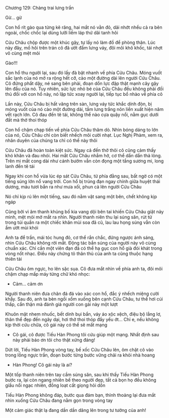 




Chương 129: Chàng trai lưng trần

Gừ... gừ

Con hổ rít gào qua từng kẽ răng, hai mắt nó vằn đỏ, dãi nhớt nhểu cả ra bên ngoài, chốc chốc lại dùng lưỡi liếm láp thứ dãi tanh hôi

Cửu Châu chộp được một khúc gậy, tự lấy nó làm đồ để phòng thân. Lúc này đây, mồ hôi trên trán cô đã ướt đầm lưng váy, đôi môi khô khốc, tái nhợt vô cùng mệt mỏi

Gào!!!

Con hổ thu người lại, sau đó lấy đà bật nhanh về phía Cửu Châu. Móng vuốt sắc lạnh của nó mở ra rộng hết cỡ, cào một đường dài lên người Cửu Châu. Cô đứng phắt dậy, né sang bên phải, đoạn dồn lực đập thật mạnh cây gậy lên đầu của nó. Tuy nhiên, sức lực nhỏ bé của Cửu Châu đều không phải đối thủ đối với con hổ này, nó lập tức xoay người lại, tiếp tục bổ nhào về phía cô

Lần này, Cửu Châu bị hất văng trên sàn, lưng váy tức khắc dính đòn, bị móng vuốt của nó cào một đường dài, tấm lưng trắng nõn liền xuất hiện năm vết rạch lớn. Cô đau đến tê tái, không thể nào cựa quậy nổi, nằm gục dưới đất mà thở thoi thóp

Con hổ chậm chạp tiến về phía Cửu Châu thăm dò. Nhìn bóng dáng to lớn của nó, Cửu Châu chỉ còn biết nhếch môi cười nhạt. Lục Nghị Phàm, xem ra, nhân duyên của chúng ta chỉ có thế này thôi

Cửu Châu đã hoàn toàn kiệt sức. Ngay cả đến thở thôi cô cũng cảm thấy khó khăn và đau nhói. Hai mắt Cửu Châu nhắm hờ, cơ thể dần dần thả lỏng. Trên mi mắt cong dài như cánh bướm vẫn còn đọng một tầng sương mi, long lanh đến tê tái

Ngay khi con hổ vừa lúc ép sát Cửu Châu, từ phía đằng sau, bất ngờ có một tiếng súng lớn nổ vang trời. Con hổ bị trúng đạn ngay chính giữa huyệt thái dương, máu tươi bắn ra như mưa xối, phun cả lên người Cửu Châu

Nó chỉ kịp rú lên một tiếng, sau đó nằm vật sang một bên, chết không kịp ngáp

Cũng bởi vì âm thanh khủng bố kia vang dội bên tai khiến Cửu Châu giật nảy mình, mệt mỏi mở mắt ra nhìn. Người thanh niên thu lại súng săn, rút từ trong túi quần ra một chiếc khăn mùi soa đã cũ, lau lau họng súng vẫn còn ẩm ướt mùi khói

Anh ta để trần, mái tóc hung đỏ, cơ thể rắn chắc, đứng ngược ánh sáng, nhìn Cửu Châu không rời mắt. Động tác bắn súng của người này vô cùng chuẩn xác. Chỉ cần một viên đạn đã có thể hạ gục con hổ già đói khát trong vòng nốt nhạc. Điều này chứng tỏ thân thủ của anh ta cũng thuộc hạng thiên tài

Cửu Châu ôm ngực, ho lên sặc sụa. Cô đưa mắt nhìn về phía anh ta, đôi môi chậm chạp mấp máy từng chữ khó nhọc:

- Cảm... cảm ơn

Người thanh niên đưa chân đá đá vào xác con hổ, đắc ý nhếch miệng cười khẩy. Sau đó, anh ta bèn ngồi xổm xuống bên cạnh Cửu Châu, tư thế hơi cúi thấp, cẩn thận mà đánh giá người con gái này một lượt

Khuôn mặt nhem nhuốc, bết dính bụi bẩn, váy áo xộc xệch, điệu bộ lẳng lơ, thân thể đẹp đến ngây dại, hơi thở thoi thóp đầy yếu ớt... Chỉ e, nếu không kịp thời cứu chữa, cô gái này có thể sẽ mất mạng

- Cô gái, cô được Tiếu Hàn Phong tôi cứu giúp một mạng. Nhất định sau này phải báo ơn tôi cho thật xứng đáng!

Dứt lời, Tiếu Hàn Phong vòng tay, bế xốc Cửu Châu lên, ôm chặt cô vào trong lồng ngực trần, đoạn bước từng bước vững chãi ra khỏi nhà hoang

- Hàn Phong! Cô gái này là ai?

Một tốp thanh niên trên tay cầm súng săn, sau khi thấy Tiếu Hàn Phong bước ra, lại còn ngang nhiên bế theo người đẹp, tất cả bọn họ đều không giấu nổi ngạc nhiên, đồng loạt cất giọng hỏi dồn

Tiếu Hàn Phong không đáp, bước qua đám bạn, thỉnh thoảng lại đưa mắt nhìn xuống Cửu Châu đang nằm gọn trong vòng tay

Một cảm giác thật lạ đang dần dần dâng lên trong tư tưởng của anh!




